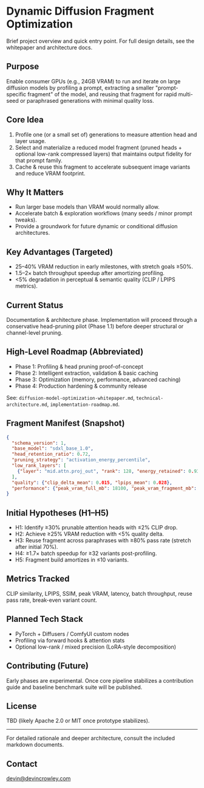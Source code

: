 # Dynamic Diffusion Fragment Optimization

Brief project overview and quick entry point. For full design details, see the whitepaper and architecture docs.

## Purpose
Enable consumer GPUs (e.g., 24GB VRAM) to run and iterate on large diffusion models by profiling a prompt, extracting a smaller "prompt-specific fragment" of the model, and reusing that fragment for rapid multi-seed or paraphrased generations with minimal quality loss.

## Core Idea
1. Profile one (or a small set of) generations to measure attention head and layer usage.
2. Select and materialize a reduced model fragment (pruned heads + optional low-rank compressed layers) that maintains output fidelity for that prompt family.
3. Cache & reuse this fragment to accelerate subsequent image variants and reduce VRAM footprint.

## Why It Matters
- Run larger base models than VRAM would normally allow.
- Accelerate batch & exploration workflows (many seeds / minor prompt tweaks).
- Provide a groundwork for future dynamic or conditional diffusion architectures.

## Key Advantages (Targeted)
- 25–40% VRAM reduction in early milestones, with stretch goals ≥50%.
- 1.5–2× batch throughput speedup after amortizing profiling.
- <5% degradation in perceptual & semantic quality (CLIP / LPIPS metrics).

## Current Status
Documentation & architecture phase. Implementation will proceed through a conservative head-pruning pilot (Phase 1.1) before deeper structural or channel-level pruning.

## High-Level Roadmap (Abbreviated)
- Phase 1: Profiling & head pruning proof-of-concept
- Phase 2: Intelligent extraction, validation & basic caching
- Phase 3: Optimization (memory, performance, advanced caching)
- Phase 4: Production hardening & community release

See: `diffusion-model-optimization-whitepaper.md`, `technical-architecture.md`, `implementation-roadmap.md`.

## Fragment Manifest (Snapshot)
```json
{
  "schema_version": 1,
  "base_model": "sdxl_base_1.0",
  "head_retention_ratio": 0.72,
  "pruning_strategy": "activation_energy_percentile",
  "low_rank_layers": [
    {"layer": "mid.attn.proj_out", "rank": 128, "energy_retained": 0.93}
  ],
  "quality": {"clip_delta_mean": 0.015, "lpips_mean": 0.028},
  "performance": {"peak_vram_full_mb": 18100, "peak_vram_fragment_mb": 13400}
}
```

## Initial Hypotheses (H1–H5)
- H1: Identify ≥30% prunable attention heads with ≤2% CLIP drop.
- H2: Achieve ≥25% VRAM reduction with <5% quality delta.
- H3: Reuse fragment across paraphrases with ≥80% pass rate (stretch after initial 70%).
- H4: ≥1.7× batch speedup for ≥32 variants post-profiling.
- H5: Fragment build amortizes in ≤10 variants.

## Metrics Tracked
CLIP similarity, LPIPS, SSIM, peak VRAM, latency, batch throughput, reuse pass rate, break-even variant count.

## Planned Tech Stack
- PyTorch + Diffusers / ComfyUI custom nodes
- Profiling via forward hooks & attention stats
- Optional low-rank / mixed precision (LoRA-style decomposition)

## Contributing (Future)
Early phases are experimental. Once core pipeline stabilizes a contribution guide and baseline benchmark suite will be published.

## License
TBD (likely Apache 2.0 or MIT once prototype stabilizes).

---
For detailed rationale and deeper architecture, consult the included markdown documents.

## Contact
[devin@devincrowley.com](mailto:devin@devincrowley.com)
